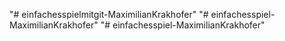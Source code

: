"# einfachesspielmitgit-MaximilianKrakhofer" 
"# einfachesspiel-MaximilianKrakhofer" 
"# einfachesspiel-MaximilianKrakhofer" 
